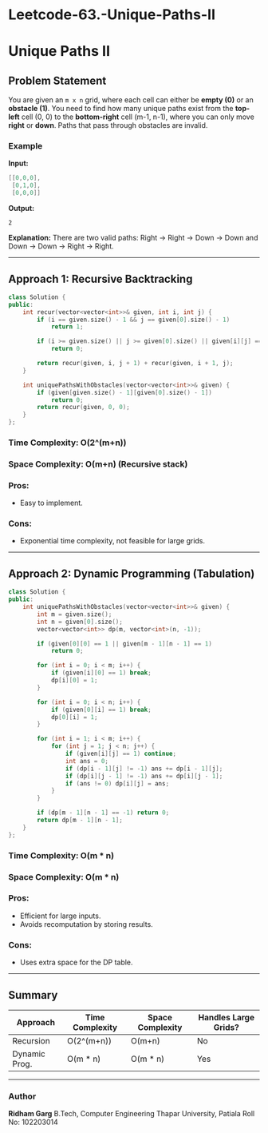 # Leetcode-63.-Unique-Paths-II

# Unique Paths II

## Problem Statement

You are given an `m x n` grid, where each cell can either be **empty (0)** or an **obstacle (1)**. You need to find how many unique paths exist from the **top-left** cell (0, 0) to the **bottom-right** cell (m-1, n-1), where you can only move **right** or **down**. Paths that pass through obstacles are invalid.

### Example

**Input:**

```cpp
[[0,0,0],
 [0,1,0],
 [0,0,0]]
```

**Output:**

```
2
```

**Explanation:** There are two valid paths: Right -> Right -> Down -> Down and Down -> Down -> Right -> Right.

---

## Approach 1: Recursive Backtracking

```cpp
class Solution {
public:
    int recur(vector<vector<int>>& given, int i, int j) {
        if (i == given.size() - 1 && j == given[0].size() - 1)
            return 1;

        if (i >= given.size() || j >= given[0].size() || given[i][j] == 1)
            return 0;

        return recur(given, i, j + 1) + recur(given, i + 1, j);
    }

    int uniquePathsWithObstacles(vector<vector<int>>& given) {
        if (given[given.size() - 1][given[0].size() - 1])
            return 0;
        return recur(given, 0, 0);
    }
};
```

### Time Complexity: O(2^(m+n))

### Space Complexity: O(m+n) (Recursive stack)

### Pros:

* Easy to implement.

### Cons:

* Exponential time complexity, not feasible for large grids.

---

## Approach 2: Dynamic Programming (Tabulation)

```cpp
class Solution {
public:
    int uniquePathsWithObstacles(vector<vector<int>>& given) {
        int m = given.size();
        int n = given[0].size();
        vector<vector<int>> dp(m, vector<int>(n, -1));

        if (given[0][0] == 1 || given[m - 1][n - 1] == 1)
            return 0;

        for (int i = 0; i < m; i++) {
            if (given[i][0] == 1) break;
            dp[i][0] = 1;
        }

        for (int i = 0; i < n; i++) {
            if (given[0][i] == 1) break;
            dp[0][i] = 1;
        }

        for (int i = 1; i < m; i++) {
            for (int j = 1; j < n; j++) {
                if (given[i][j] == 1) continue;
                int ans = 0;
                if (dp[i - 1][j] != -1) ans += dp[i - 1][j];
                if (dp[i][j - 1] != -1) ans += dp[i][j - 1];
                if (ans != 0) dp[i][j] = ans;
            }
        }

        if (dp[m - 1][n - 1] == -1) return 0;
        return dp[m - 1][n - 1];
    }
};
```

### Time Complexity: O(m \* n)

### Space Complexity: O(m \* n)

### Pros:

* Efficient for large inputs.
* Avoids recomputation by storing results.

### Cons:

* Uses extra space for the DP table.

---

## Summary

| Approach      | Time Complexity | Space Complexity | Handles Large Grids? |
| ------------- | --------------- | ---------------- | -------------------- |
| Recursion     | O(2^(m+n))      | O(m+n)           | No                   |
| Dynamic Prog. | O(m \* n)       | O(m \* n)        | Yes                  |

---

### Author

**Ridham Garg**
B.Tech, Computer Engineering
Thapar University, Patiala
Roll No: 102203014

